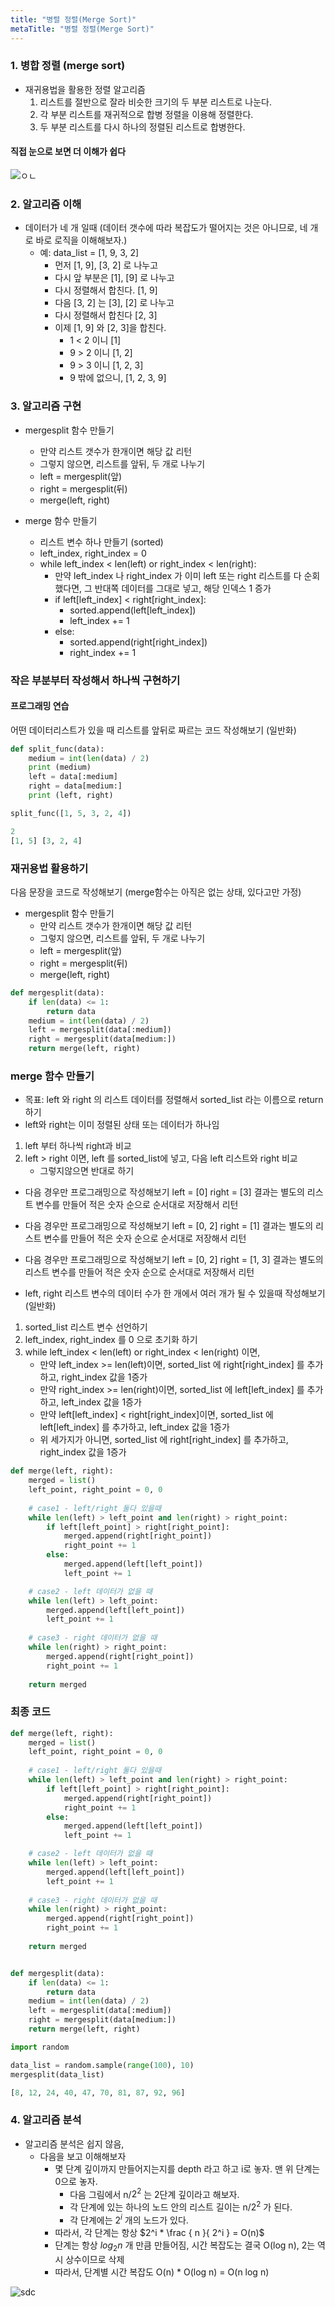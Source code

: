 ```yaml
---
title: "병렬 정렬(Merge Sort)"
metaTitle: "병렬 정렬(Merge Sort)"
---
```


### 1. 병합 정렬 (merge sort) 
* 재귀용법을 활용한 정렬 알고리즘
  1. 리스트를 절반으로 잘라 비슷한 크기의 두 부분 리스트로 나눈다.
  2. 각 부분 리스트를 재귀적으로 합병 정렬을 이용해 정렬한다.
  3. 두 부분 리스트를 다시 하나의 정렬된 리스트로 합병한다.

#### 직접 눈으로 보면 더 이해가 쉽다

![ㅇㄴ](https://upload.wikimedia.org/wikipedia/commons/c/cc/Merge-sort-example-300px.gif)

### 2. 알고리즘 이해
* 데이터가 네 개 일때 (데이터 갯수에 따라 복잡도가 떨어지는 것은 아니므로, 네 개로 바로 로직을 이해해보자.)
  - 예: data_list = [1, 9, 3, 2]
    - 먼저 [1, 9], [3, 2] 로 나누고
    - 다시 앞 부분은 [1], [9] 로 나누고
    - 다시 정렬해서 합친다. [1, 9]
    - 다음 [3, 2] 는 [3], [2] 로 나누고
    - 다시 정렬해서 합친다 [2, 3]
    - 이제 [1, 9] 와 [2, 3]을 합친다.
      - 1 < 2 이니 [1]
      - 9 > 2 이니 [1, 2]
      - 9 > 3 이니 [1, 2, 3]
      - 9 밖에 없으니, [1, 2, 3, 9]

### 3. 알고리즘 구현
* mergesplit 함수 만들기
  - 만약 리스트 갯수가 한개이면 해당 값 리턴
  - 그렇지 않으면, 리스트를 앞뒤, 두 개로 나누기
  - left = mergesplit(앞)
  - right = mergesplit(뒤)
  - merge(left, right)

* merge 함수 만들기
  - 리스트 변수 하나 만들기 (sorted)
  - left_index, right_index = 0
  - while left_index < len(left) or right_index < len(right):
    - 만약 left_index 나 right_index 가 이미 left 또는 right 리스트를 다 순회했다면, 그 반대쪽 데이터를 그대로 넣고, 해당 인덱스 1 증가
    - if left[left_index] < right[right_index]:
      - sorted.append(left[left_index])
      - left_index += 1
    - else:
      - sorted.append(right[right_index])
      - right_index += 1
    
### 작은 부분부터 작성해서 하나씩 구현하기

#### 프로그래밍 연습
어떤 데이터리스트가 있을 때 리스트를 앞뒤로 짜르는 코드 작성해보기 (일반화)

```py
def split_func(data):
    medium = int(len(data) / 2)
    print (medium)
    left = data[:medium]
    right = data[medium:]
    print (left, right)

split_func([1, 5, 3, 2, 4])

2
[1, 5] [3, 2, 4]
```

### 재귀용법 활용하기

다음 문장을 코드로 작성해보기 (merge함수는 아직은 없는 상태, 있다고만 가정)
* mergesplit 함수 만들기
  - 만약 리스트 갯수가 한개이면 해당 값 리턴
  - 그렇지 않으면, 리스트를 앞뒤, 두 개로 나누기
  - left = mergesplit(앞)
  - right = mergesplit(뒤)
  - merge(left, right)

```py
def mergesplit(data):
    if len(data) <= 1:
        return data
    medium = int(len(data) / 2)
    left = mergesplit(data[:medium])
    right = mergesplit(data[medium:])
    return merge(left, right)
```

### merge 함수 만들기
* 목표: left 와 right 의 리스트 데이터를 정렬해서 sorted_list 라는 이름으로 return 하기
* left와 right는 이미 정렬된 상태 또는 데이터가 하나임

1. left 부터 하나씩 right과 비교
2. left > right 이면, left 를 sorted_list에 넣고, 다음 left 리스트와 right 비교
   - 그렇지않으면 반대로 하기

- 다음 경우만 프로그래밍으로 작성해보기
left = [0]
right = [3]
결과는 별도의 리스트 변수를 만들어 적은 숫자 순으로 순서대로 저장해서 리턴

- 다음 경우만 프로그래밍으로 작성해보기
left = [0, 2]
right = [1]
결과는 별도의 리스트 변수를 만들어 적은 숫자 순으로 순서대로 저장해서 리턴

- 다음 경우만 프로그래밍으로 작성해보기
left = [0, 2]
right = [1, 3]
결과는 별도의 리스트 변수를 만들어 적은 숫자 순으로 순서대로 저장해서 리턴

- left, right 리스트 변수의 데이터 수가 한 개에서 여러 개가 될 수 있을때 작성해보기(일반화)

1. sorted_list 리스트 변수 선언하기
2. left_index, right_index 를 0 으로 초기화 하기
3. while left_index < len(left) or right_index < len(right) 이면,
   - 만약 left_index >= len(left)이면, sorted_list 에 right[right_index] 를 추가하고, right_index 값을 1증가
   - 만약 right_index >= len(right)이면, sorted_list 에 left[left_index] 를 추가하고, left_index 값을 1증가
   - 만약 left[left_index] < right[right_index]이면, sorted_list 에 left[left_index] 를 추가하고, left_index 값을 1증가
   - 위 세가지가 아니면, sorted_list 에 right[right_index] 를 추가하고, right_index 값을 1증가

```py
def merge(left, right):
    merged = list()
    left_point, right_point = 0, 0
    
    # case1 - left/right 둘다 있을때
    while len(left) > left_point and len(right) > right_point:
        if left[left_point] > right[right_point]:
            merged.append(right[right_point])
            right_point += 1
        else:
            merged.append(left[left_point])
            left_point += 1

    # case2 - left 데이터가 없을 때
    while len(left) > left_point:
        merged.append(left[left_point])
        left_point += 1
        
    # case3 - right 데이터가 없을 때
    while len(right) > right_point:
        merged.append(right[right_point])
        right_point += 1
    
    return merged
```

### 최종 코드

```py
def merge(left, right):
    merged = list()
    left_point, right_point = 0, 0
    
    # case1 - left/right 둘다 있을때
    while len(left) > left_point and len(right) > right_point:
        if left[left_point] > right[right_point]:
            merged.append(right[right_point])
            right_point += 1
        else:
            merged.append(left[left_point])
            left_point += 1

    # case2 - left 데이터가 없을 때
    while len(left) > left_point:
        merged.append(left[left_point])
        left_point += 1
        
    # case3 - right 데이터가 없을 때
    while len(right) > right_point:
        merged.append(right[right_point])
        right_point += 1
    
    return merged


def mergesplit(data):
    if len(data) <= 1:
        return data
    medium = int(len(data) / 2)
    left = mergesplit(data[:medium])
    right = mergesplit(data[medium:])
    return merge(left, right)
```
```py
import random

data_list = random.sample(range(100), 10)
mergesplit(data_list)

[8, 12, 24, 40, 47, 70, 81, 87, 92, 96]
```

### 4. 알고리즘 분석
* 알고리즘 분석은 쉽지 않음,
  - 다음을 보고 이해해보자
    - 몇 단계 깊이까지 만들어지는지를 depth 라고 하고 i로 놓자. 맨 위 단계는 0으로 놓자.
      - 다음 그림에서 n/$2^2$ 는 2단계 깊이라고 해보자.
      - 각 단계에 있는 하나의 노드 안의 리스트 길이는 n/$2^2$ 가 된다.
      - 각 단계에는 $2^i$ 개의 노드가 있다.
    - 따라서, 각 단계는 항상 $2^i * \frac { n }{ 2^i } = O(n)$
    - 단계는 항상 $log_2 n$ 개 만큼 만들어짐, 시간 복잡도는 결국 O(log n), 2는 역시 상수이므로 삭제
    - 따라서, 단계별 시간 복잡도 O(n) * O(log n) = O(n log n)

![sdc](https://www.fun-coding.org/00_Images/mergesortcomplexity.png)
